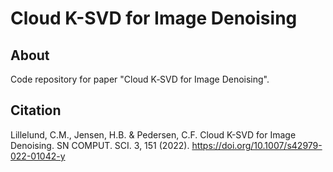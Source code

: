 # Cloud K-SVD for Image Denoising

## About

Code repository for paper "Cloud K‑SVD for Image Denoising".

## Citation

Lillelund, C.M., Jensen, H.B. & Pedersen, C.F. Cloud K-SVD for Image Denoising. SN COMPUT. SCI. 3, 151 (2022). https://doi.org/10.1007/s42979-022-01042-y

